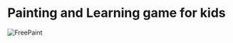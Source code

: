 # Painting and Learning game for kids

![FreePaint](https://user-images.githubusercontent.com/38262565/75119444-3cdc5a80-5683-11ea-8c06-766f776b593c.png)
